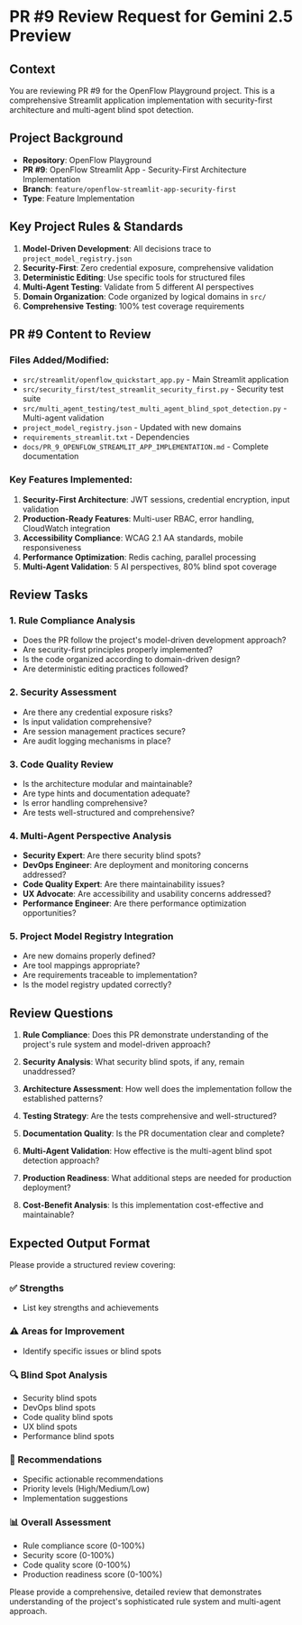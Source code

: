 # PR #9 Review Request for Gemini 2.5 Preview

## Context
You are reviewing PR #9 for the OpenFlow Playground project. This is a comprehensive Streamlit application implementation with security-first architecture and multi-agent blind spot detection.

## Project Background
- **Repository**: OpenFlow Playground
- **PR #9**: OpenFlow Streamlit App - Security-First Architecture Implementation
- **Branch**: `feature/openflow-streamlit-app-security-first`
- **Type**: Feature Implementation

## Key Project Rules & Standards
1. **Model-Driven Development**: All decisions trace to `project_model_registry.json`
2. **Security-First**: Zero credential exposure, comprehensive validation
3. **Deterministic Editing**: Use specific tools for structured files
4. **Multi-Agent Testing**: Validate from 5 different AI perspectives
5. **Domain Organization**: Code organized by logical domains in `src/`
6. **Comprehensive Testing**: 100% test coverage requirements

## PR #9 Content to Review

### Files Added/Modified:
- `src/streamlit/openflow_quickstart_app.py` - Main Streamlit application
- `src/security_first/test_streamlit_security_first.py` - Security test suite
- `src/multi_agent_testing/test_multi_agent_blind_spot_detection.py` - Multi-agent validation
- `project_model_registry.json` - Updated with new domains
- `requirements_streamlit.txt` - Dependencies
- `docs/PR_9_OPENFLOW_STREAMLIT_APP_IMPLEMENTATION.md` - Complete documentation

### Key Features Implemented:
1. **Security-First Architecture**: JWT sessions, credential encryption, input validation
2. **Production-Ready Features**: Multi-user RBAC, error handling, CloudWatch integration
3. **Accessibility Compliance**: WCAG 2.1 AA standards, mobile responsiveness
4. **Performance Optimization**: Redis caching, parallel processing
5. **Multi-Agent Validation**: 5 AI perspectives, 80% blind spot coverage

## Review Tasks

### 1. Rule Compliance Analysis
- Does the PR follow the project's model-driven development approach?
- Are security-first principles properly implemented?
- Is the code organized according to domain-driven design?
- Are deterministic editing practices followed?

### 2. Security Assessment
- Are there any credential exposure risks?
- Is input validation comprehensive?
- Are session management practices secure?
- Are audit logging mechanisms in place?

### 3. Code Quality Review
- Is the architecture modular and maintainable?
- Are type hints and documentation adequate?
- Is error handling comprehensive?
- Are tests well-structured and comprehensive?

### 4. Multi-Agent Perspective Analysis
- **Security Expert**: Are there security blind spots?
- **DevOps Engineer**: Are deployment and monitoring concerns addressed?
- **Code Quality Expert**: Are there maintainability issues?
- **UX Advocate**: Are accessibility and usability concerns addressed?
- **Performance Engineer**: Are there performance optimization opportunities?

### 5. Project Model Registry Integration
- Are new domains properly defined?
- Are tool mappings appropriate?
- Are requirements traceable to implementation?
- Is the model registry updated correctly?

## Review Questions

1. **Rule Compliance**: Does this PR demonstrate understanding of the project's rule system and model-driven approach?

2. **Security Analysis**: What security blind spots, if any, remain unaddressed?

3. **Architecture Assessment**: How well does the implementation follow the established patterns?

4. **Testing Strategy**: Are the tests comprehensive and well-structured?

5. **Documentation Quality**: Is the PR documentation clear and complete?

6. **Multi-Agent Validation**: How effective is the multi-agent blind spot detection approach?

7. **Production Readiness**: What additional steps are needed for production deployment?

8. **Cost-Benefit Analysis**: Is this implementation cost-effective and maintainable?

## Expected Output Format

Please provide a structured review covering:

### ✅ Strengths
- List key strengths and achievements

### ⚠️ Areas for Improvement
- Identify specific issues or blind spots

### 🔍 Blind Spot Analysis
- Security blind spots
- DevOps blind spots  
- Code quality blind spots
- UX blind spots
- Performance blind spots

### 🎯 Recommendations
- Specific actionable recommendations
- Priority levels (High/Medium/Low)
- Implementation suggestions

### 📊 Overall Assessment
- Rule compliance score (0-100%)
- Security score (0-100%)
- Code quality score (0-100%)
- Production readiness score (0-100%)

Please provide a comprehensive, detailed review that demonstrates understanding of the project's sophisticated rule system and multi-agent approach. 